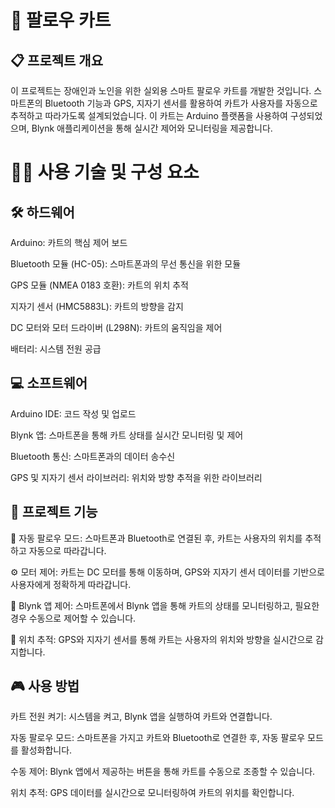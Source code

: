 # 🛒 팔로우 카트

## 📋 프로젝트 개요
이 프로젝트는 장애인과 노인을 위한 실외용 스마트 팔로우 카트를 개발한 것입니다. 스마트폰의 Bluetooth 기능과 GPS, 지자기 센서를 활용하여 카트가 사용자를 자동으로 추적하고 따라가도록 설계되었습니다. 이 카트는 Arduino 플랫폼을 사용하여 구성되었으며, Blynk 애플리케이션을 통해 실시간 제어와 모니터링을 제공합니다.

# 🧑‍💻 사용 기술 및 구성 요소
## 🛠 하드웨어
Arduino: 카트의 핵심 제어 보드

Bluetooth 모듈 (HC-05): 스마트폰과의 무선 통신을 위한 모듈

GPS 모듈 (NMEA 0183 호환): 카트의 위치 추적

지자기 센서 (HMC5883L): 카트의 방향을 감지

DC 모터와 모터 드라이버 (L298N): 카트의 움직임을 제어

배터리: 시스템 전원 공급

## 💻 소프트웨어
Arduino IDE: 코드 작성 및 업로드

Blynk 앱: 스마트폰을 통해 카트 상태를 실시간 모니터링 및 제어

Bluetooth 통신: 스마트폰과의 데이터 송수신

GPS 및 지자기 센서 라이브러리: 위치와 방향 추적을 위한 라이브러리

## 🧭 프로젝트 기능
🚶 자동 팔로우 모드: 스마트폰과 Bluetooth로 연결된 후, 카트는 사용자의 위치를 추적하고 자동으로 따라갑니다.

⚙️ 모터 제어: 카트는 DC 모터를 통해 이동하며, GPS와 지자기 센서 데이터를 기반으로 사용자에게 정확하게 따라갑니다.

📱 Blynk 앱 제어: 스마트폰에서 Blynk 앱을 통해 카트의 상태를 모니터링하고, 필요한 경우 수동으로 제어할 수 있습니다.

📍 위치 추적: GPS와 지자기 센서를 통해 카트는 사용자의 위치와 방향을 실시간으로 감지합니다.


## 🎮 사용 방법
카트 전원 켜기: 시스템을 켜고, Blynk 앱을 실행하여 카트와 연결합니다.

자동 팔로우 모드: 스마트폰을 가지고 카트와 Bluetooth로 연결한 후, 자동 팔로우 모드를 활성화합니다.

수동 제어: Blynk 앱에서 제공하는 버튼을 통해 카트를 수동으로 조종할 수 있습니다.

위치 추적: GPS 데이터를 실시간으로 모니터링하여 카트의 위치를 확인합니다.
